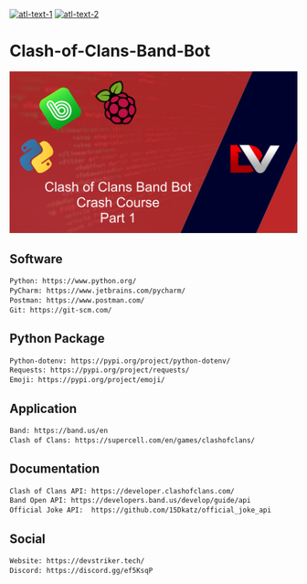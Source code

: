 [![atl-text-1](https://img.shields.io/badge/Version-3.9.1-blue?logo=Python&style=flat)](https://www.python.org/) [![atl-text-2](https://img.shields.io/badge/License-MIT-red?logo=License&style=flat)](https://github.com/KingCobra2018/Python-Flask-CMS/blob/master/LICENSE)

# Clash-of-Clans-Band-Bot

[![Tutorial](https://raw.githubusercontent.com/DevStrikerTech/Python-Security-in-Nutshell/main/asset/Part%20-%201.png)](https://www.youtube.com/watch?v=0OissK4-sRM "Tutorial")

## Software
```bash
Python: https://www.python.org/
PyCharm: https://www.jetbrains.com/pycharm/
Postman: https://www.postman.com/
Git: https://git-scm.com/
```

## Python Package
```bash
Python-dotenv: https://pypi.org/project/python-dotenv/
Requests: https://pypi.org/project/requests/
Emoji: https://pypi.org/project/emoji/
```

## Application
```bash
Band: https://band.us/en
Clash of Clans: https://supercell.com/en/games/clashofclans/
```

## Documentation
```bash
Clash of Clans API: https://developer.clashofclans.com/
Band Open API: https://developers.band.us/develop/guide/api
Official Joke API:  https://github.com/15Dkatz/official_joke_api
```

## Social
```bash
Website: https://devstriker.tech/
Discord: https://discord.gg/ef5KsqP
```
